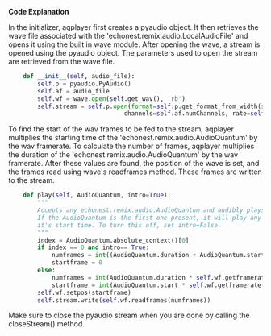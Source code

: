 **Code Explanation**

In the initializer, aqplayer first creates a pyaudio object. It then retrieves the wave file associated with the 'echonest.remix.audio.LocalAudioFile' and opens it using the built in wave module. After opening the wave, a stream is opened using the pyaudio object. The parameters used to open the stream are retrieved from the wave file.
```python
    def __init__(self, audio_file):
        self.p = pyaudio.PyAudio()
        self.af = audio_file
        self.wf = wave.open(self.get_wav(), 'rb')
        self.stream = self.p.open(format=self.p.get_format_from_width(self.wf.getsampwidth()),
                                channels=self.af.numChannels, rate=self.af.sampleRate, output=True)
```
To find the start of the wav frames to be fed to the stream, aqplayer multiplies the starting time of the 'echonest.remix.audio.AudioQuantum' by the wav framerate. To calculate the number of frames, aqplayer multiplies the duration of the 'echonest.remix.audio.AudioQuantum' by the wav framerate. After these values are found, the position of the wave is set, and the frames read using wave's readframes method. These frames are written to the stream.
```python
    def play(self, AudioQuantum, intro=True):
        """
        Accepts any echonest.remix.audio.AudioQuantum and audibly plays it for you.
        If the AudioQuantum is the first one present, it will play any frames before
        it's start time. To turn this off, set intro=False.
        """
        index = AudioQuantum.absolute_context()[0]
        if index == 0 and intro== True:
            numframes = int((AudioQuantum.duration + AudioQuantum.start) * self.wf.getframerate())
            startframe = 0
        else:
            numframes = int(AudioQuantum.duration * self.wf.getframerate())
            startframe = int(AudioQuantum.start * self.wf.getframerate())
        self.wf.setpos(startframe)
        self.stream.write(self.wf.readframes(numframes))
```
Make sure to close the pyaudio stream when you are done by calling the closeStream() method.
